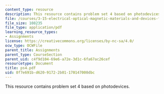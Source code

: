 ```yaml
---
content_type: resource
description: This resource contains problem set 4 based on photodevices.
file: /courses/3-15-electrical-optical-magnetic-materials-and-devices-fall-2006/0f7e691bd62091722b01170147000dbc_ps4.pdf
file_size: 108235
file_type: application/pdf
learning_resource_types:
- Assignments
license: https://creativecommons.org/licenses/by-nc-sa/4.0/
ocw_type: OCWFile
parent_title: Assignments
parent_type: CourseSection
parent_uid: c4f9d104-69e6-a72e-3d1c-6fa67ac26cef
resourcetype: Document
title: ps4.pdf
uid: 0f7e691b-d620-9172-2b01-170147000dbc
---
```

This resource contains problem set 4 based on photodevices.